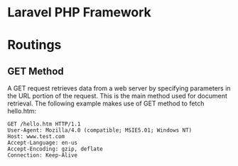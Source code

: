 # Laravel PHP Framework  

# Routings 

## GET Method
A GET request retrieves data from a web server by specifying parameters in the URL portion of the request. 
This is the main method used for document retrieval. The following example makes use of GET method to fetch hello.htm:

 
    GET /hello.htm HTTP/1.1
    User-Agent: Mozilla/4.0 (compatible; MSIE5.01; Windows NT)
    Host: www.test.com
    Accept-Language: en-us
    Accept-Encoding: gzip, deflate
    Connection: Keep-Alive